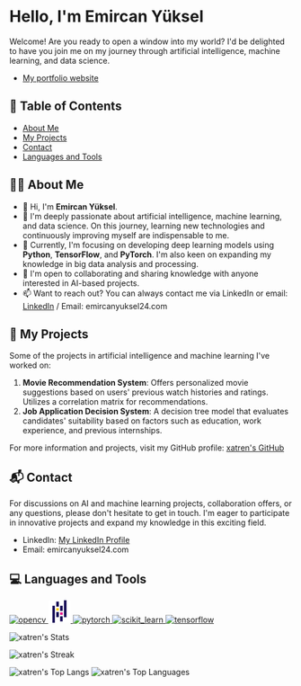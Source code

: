 # Hello, I'm Emircan Yüksel

Welcome! Are you ready to open a window into my world? I'd be delighted to have you join me on my journey through artificial intelligence, machine learning, and data science.
- [My portfolio website](https://emircanyuksel.com.tr/)

## 📘 Table of Contents

- [About Me](#about-me)
- [My Projects](#my-projects)
- [Contact](#contact)
- [Languages and Tools](#languages-and-tools)

## 🙋‍♂️ About Me

- 👋 Hi, I'm **Emircan Yüksel**.
- 👀 I'm deeply passionate about artificial intelligence, machine learning, and data science. On this journey, learning new technologies and continuously improving myself are indispensable to me.
- 🌱 Currently, I'm focusing on developing deep learning models using **Python**, **TensorFlow**, and **PyTorch**. I'm also keen on expanding my knowledge in big data analysis and processing.
- 💞️ I'm open to collaborating and sharing knowledge with anyone interested in AI-based projects.
- 📫 Want to reach out? You can always contact me via LinkedIn or email: [LinkedIn](https://www.linkedin.com/in/emircan-y%C3%BCksel-3741292b1/) / Email: emircanyuksel24.com

## 🚀 My Projects

Some of the projects in artificial intelligence and machine learning I've worked on:

1. **Movie Recommendation System**: Offers personalized movie suggestions based on users' previous watch histories and ratings. Utilizes a correlation matrix for recommendations.
2. **Job Application Decision System**: A decision tree model that evaluates candidates' suitability based on factors such as education, work experience, and previous internships.

For more information and projects, visit my GitHub profile: [xatren's GitHub](https://github.com/xatren)

## 📬 Contact

For discussions on AI and machine learning projects, collaboration offers, or any questions, please don't hesitate to get in touch. I'm eager to participate in innovative projects and expand my knowledge in this exciting field.

- LinkedIn: [My LinkedIn Profile](https://www.linkedin.com/in/emircan-y%C3%BCksel-3741292b1/)
- Email: emircanyuksel24.com

## 💻 Languages and Tools

<p align="left">
  <a href="https://opencv.org/" target="_blank" rel="noreferrer"> <img src="https://www.vectorlogo.zone/logos/opencv/opencv-icon.svg" alt="opencv" width="40" height="40"/> </a>
  <a href="https://pandas.pydata.org/" target="_blank" rel="noreferrer"> <img src="https://raw.githubusercontent.com/devicons/devicon/2ae2a900d2f041da66e950e4d48052658d850630/icons/pandas/pandas-original.svg" alt="pandas" width="40" height="40"/> </a>
  <a href="https://pytorch.org/" target="_blank" rel="noreferrer"> <img src="https://www.vectorlogo.zone/logos/pytorch/pytorch-icon.svg" alt="pytorch" width="40" height="40"/> </a>
  <a href="https://scikit-learn.org/" target="_blank" rel="noreferrer"> <img src="https://upload.wikimedia.org/wikipedia/commons/0/05/Scikit_learn_logo_small.svg" alt="scikit_learn" width="40" height="40"/> </a>
  <a href="https://www.tensorflow.org" target="_blank" rel="noreferrer"> <img src="https://www.vectorlogo.zone/logos/tensorflow/tensorflow-icon.svg" alt="tensorflow" width="40" height="40"/> </a>
</p>


![xatren's Stats](https://github-readme-stats.vercel.app/api?username=xatren&theme=nord&show_icons=true&hide_border=true&count_private=false)


![xatren's Streak](https://github-readme-streak-stats.herokuapp.com/?user=xatren&theme=nord&hide_border=true)


![xatren's Top Langs](https://github-readme-stats.vercel.app/api/top-langs/?username=xatren&langs_count=15)
![xatren's Top Languages](https://github-readme-stats.vercel.app/api/top-langs/?username=xatren&theme=nord&show_icons=true&hide_border=true&layout=compact)

